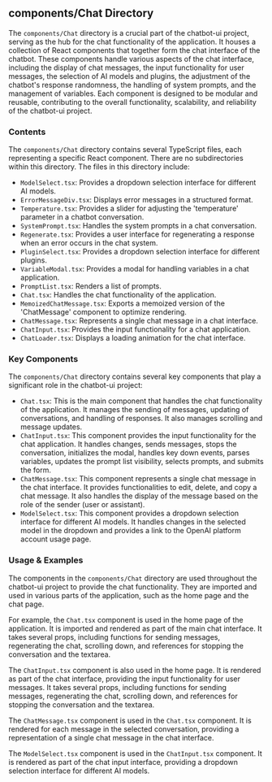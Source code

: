 
## components/Chat Directory

The `components/Chat` directory is a crucial part of the chatbot-ui project, serving as the hub for the chat functionality of the application. It houses a collection of React components that together form the chat interface of the chatbot. These components handle various aspects of the chat interface, including the display of chat messages, the input functionality for user messages, the selection of AI models and plugins, the adjustment of the chatbot's response randomness, the handling of system prompts, and the management of variables. Each component is designed to be modular and reusable, contributing to the overall functionality, scalability, and reliability of the chatbot-ui project.

### Contents

The `components/Chat` directory contains several TypeScript files, each representing a specific React component. There are no subdirectories within this directory. The files in this directory include:

- `ModelSelect.tsx`: Provides a dropdown selection interface for different AI models.
- `ErrorMessageDiv.tsx`: Displays error messages in a structured format.
- `Temperature.tsx`: Provides a slider for adjusting the 'temperature' parameter in a chatbot conversation.
- `SystemPrompt.tsx`: Handles the system prompts in a chat conversation.
- `Regenerate.tsx`: Provides a user interface for regenerating a response when an error occurs in the chat system.
- `PluginSelect.tsx`: Provides a dropdown selection interface for different plugins.
- `VariableModal.tsx`: Provides a modal for handling variables in a chat application.
- `PromptList.tsx`: Renders a list of prompts.
- `Chat.tsx`: Handles the chat functionality of the application.
- `MemoizedChatMessage.tsx`: Exports a memoized version of the 'ChatMessage' component to optimize rendering.
- `ChatMessage.tsx`: Represents a single chat message in a chat interface.
- `ChatInput.tsx`: Provides the input functionality for a chat application.
- `ChatLoader.tsx`: Displays a loading animation for the chat interface.

### Key Components

The `components/Chat` directory contains several key components that play a significant role in the chatbot-ui project:

- `Chat.tsx`: This is the main component that handles the chat functionality of the application. It manages the sending of messages, updating of conversations, and handling of responses. It also manages scrolling and message updates.
- `ChatInput.tsx`: This component provides the input functionality for the chat application. It handles changes, sends messages, stops the conversation, initializes the modal, handles key down events, parses variables, updates the prompt list visibility, selects prompts, and submits the form.
- `ChatMessage.tsx`: This component represents a single chat message in the chat interface. It provides functionalities to edit, delete, and copy a chat message. It also handles the display of the message based on the role of the sender (user or assistant).
- `ModelSelect.tsx`: This component provides a dropdown selection interface for different AI models. It handles changes in the selected model in the dropdown and provides a link to the OpenAI platform account usage page.

### Usage & Examples

The components in the `components/Chat` directory are used throughout the chatbot-ui project to provide the chat functionality. They are imported and used in various parts of the application, such as the home page and the chat page.

For example, the `Chat.tsx` component is used in the home page of the application. It is imported and rendered as part of the main chat interface. It takes several props, including functions for sending messages, regenerating the chat, scrolling down, and references for stopping the conversation and the textarea.

The `ChatInput.tsx` component is also used in the home page. It is rendered as part of the chat interface, providing the input functionality for user messages. It takes several props, including functions for sending messages, regenerating the chat, scrolling down, and references for stopping the conversation and the textarea.

The `ChatMessage.tsx` component is used in the `Chat.tsx` component. It is rendered for each message in the selected conversation, providing a representation of a single chat message in the chat interface.

The `ModelSelect.tsx` component is used in the `ChatInput.tsx` component. It is rendered as part of the chat input interface, providing a dropdown selection interface for different AI models.
